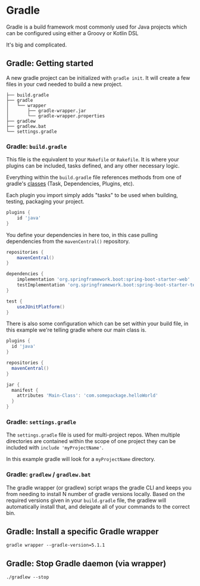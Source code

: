 # Gradle

Gradle is a build framework most commonly used for Java projects which can be configured using either a Groovy or Kotlin DSL

It's big and complicated.

## Gradle: Getting started

A new gradle project can be initialized with `gradle init`. It will create a few files in your cwd needed to build a new project.
```
├── build.gradle
├── gradle
│   └── wrapper
│       ├── gradle-wrapper.jar
│       └── gradle-wrapper.properties
├── gradlew
├── gradlew.bat
└── settings.gradle
```

### Gradle: `build.gradle`

This file is the equivalent to your `Makefile` or `Rakefile`. It is where your plugins can be included, tasks defined, and any other
necessary logic.

Everything within the `build.gradle` file references methods from one of gradle's [classes](https://docs.gradle.org/current/javadoc/org/gradle/api/Project.html) (Task, Dependencies, Plugins, etc).

Each plugin you import simply adds "tasks" to be used when building, testing, packaging your project.
```groovy
plugins {
    id 'java'
}
```

You define your dependencies in here too, in this case pulling dependencies from the `mavenCentral()` repository.
```groovy
repositories {
    mavenCentral()
}

dependencies {
    implementation 'org.springframework.boot:spring-boot-starter-web'
    testImplementation 'org.springframework.boot:spring-boot-starter-test'
}

test {
    useJUnitPlatform()
}
```

There is also some configuration which can be set within your build file, in this example we're telling gradle where our
main class is.
```groovy
plugins {
  id 'java'
}

repositories {
  mavenCentral()
}

jar {
  manifest {
    attributes 'Main-Class': 'com.somepackage.helloWorld'
  }
}
```

### Gradle: `settings.gradle`

The `settings.gradle` file is used for multi-project repos. When multiple directories are contained within the scope of one project
they can be included with `include 'myProjectName'`.

In this example gradle will look for a `myProjectName` directory.

### Gradle: `gradlew` / `gradlew.bat`

The gradle wrapper (or gradlew) script wraps the gradle CLI and keeps you from needing to install N number of gradle versions locally.
Based on the required versions given in your `build.gradle` file, the gradlew will automatically install that, and delegate all of your
commands to the correct bin.

## Gradle: Install a specific Gradle wrapper

```console
gradle wrapper --gradle-version=5.1.1
```

## Gradle: Stop Gradle daemon (via wrapper)

```console
./gradlew --stop
```
